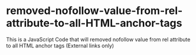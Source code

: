 # removed-nofollow-value-from-rel-attribute-to-all-HTML-anchor-tags

This is a JavaScript Code that will removed nofollow value from rel attribute to all HTML anchor tags (External links only)
